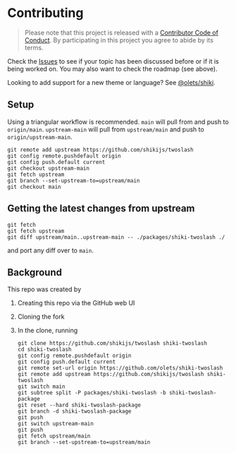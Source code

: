 # Contributing

> Please note that this project is released with a [Contributor Code of Conduct](CODE_OF_CONDUCT.md). By participating in this project you agree to abide by its terms.

Check the [Issues](https://github.com/olets/shiki/issues) to see if your topic has been discussed before or if it is being worked on. You may also want to check the roadmap (see above).

Looking to add support for a new theme or language? See [@olets/shiki](https://github.com/olets/shiki).

## Setup

Using a triangular workflow is recommended. `main` will pull from and push to `origin/main`. `upstream-main` will pull from `upstream/main` and push to `origin/upstream-main`.

```shell
git remote add upstream https://github.com/shikijs/twoslash
git config remote.pushdefault origin
git config push.default current
git checkout upstream-main
git fetch upstream
git branch --set-upstream-to=upstream/main
git checkout main
```

## Getting the latest changes from upstream

```
git fetch
git fetch upstream
git diff upstream/main..upstream-main -- ./packages/shiki-twoslash ./
```

and port any diff over to `main`.

## Background

This repo was created by

1. Creating this repo via the GitHub web UI
1. Cloning the fork
1. In the clone, running
    
    ```shell
    git clone https://github.com/shikijs/twoslash shiki-twoslash
    cd shiki-twoslash
    git config remote.pushdefault origin
    git config push.default current
    git remote set-url origin https://github.com/olets/shiki-twoslash
    git remote add upstream https://github.com/shikijs/twoslash shiki-twoslash
    git switch main
    git subtree split -P packages/shiki-twoslash -b shiki-twoslash-package
    git reset --hard shiki-twoslash-package
    git branch -d shiki-twoslash-package
    git push
    git switch upstream-main
    git push
    git fetch upstream/main
    git branch --set-upstream-to=upstream/main
    ```
